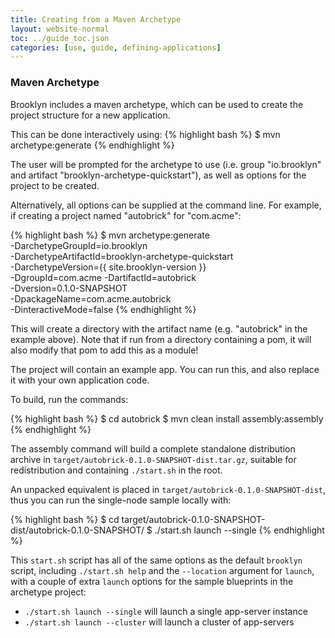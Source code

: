 ```yaml
---
title: Creating from a Maven Archetype
layout: website-normal
toc: ../guide_toc.json
categories: [use, guide, defining-applications]
---
```


### Maven Archetype

Brooklyn includes a maven archetype, which can be used to create the project structure for a new application.

This can be done interactively using:
{% highlight bash %}
$ mvn archetype:generate
{% endhighlight %}

The user will be prompted for the archetype to use (i.e. group "io.brooklyn" 
and artifact "brooklyn-archetype-quickstart"), as well as options for the project 
to be created.

Alternatively, all options can be supplied at the command line. For example, 
if creating a project named "autobrick" for "com.acme":

{% highlight bash %}
$ mvn archetype:generate \
	-DarchetypeGroupId=io.brooklyn \
	-DarchetypeArtifactId=brooklyn-archetype-quickstart \
	-DarchetypeVersion={{ site.brooklyn-version }} \
	-DgroupId=com.acme -DartifactId=autobrick \
	-Dversion=0.1.0-SNAPSHOT \
	-DpackageName=com.acme.autobrick \
	-DinteractiveMode=false
{% endhighlight %}

This will create a directory with the artifact name (e.g. "autobrick" in the example above).
Note that if run from a directory containing a pom, it will also modify that pom to add this as a module!

The project will contain an example app. You can run this, and also replace it with your own
application code.

To build, run the commands:

{% highlight bash %}
$ cd autobrick
$ mvn clean install assembly:assembly
{% endhighlight %}

The assembly command will build a complete standalone distribution archive in `target/autobrick-0.1.0-SNAPSHOT-dist.tar.gz`,
suitable for redistribution and containing `./start.sh` in the root.

An unpacked equivalent is placed in `target/autobrick-0.1.0-SNAPSHOT-dist`,
thus you can run the single-node sample locally with:

{% highlight bash %}
$ cd target/autobrick-0.1.0-SNAPSHOT-dist/autobrick-0.1.0-SNAPSHOT/
$ ./start.sh launch --single
{% endhighlight %}

This `start.sh` script has all of the same options as the default `brooklyn` script, 
including `./start.sh help` and the `--location` argument for `launch`,
with a couple of extra `launch` options for the sample blueprints in the archetype project:

- `./start.sh launch --single` will launch a single app-server instance
- `./start.sh launch --cluster` will launch a cluster of app-servers
